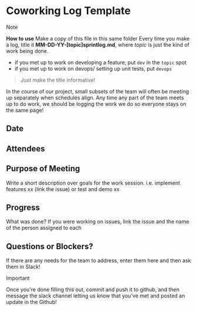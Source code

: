 # Coworking Log Template
> [!NOTE]
> **How to use**
> Make a copy of this file in this same folder
> Every time you make a log, title it **MM-DD-YY-\[topic\]sprintlog.md**, where *topic* is just the kind of work being done.
- if you met up to work on developing a feature, put `dev` in the `topic` spot
- if you met up to work on devops/ setting up unit tests, put `devops`
> Just make the title informative!  

In the course of our project, small subsets of the team will often be meeting up separately when schedules align. Any time any part of the team meets up to do work, we should be logging the work we do so everyone stays on the same page!  
## Date
## Attendees
## Purpose of Meeting
Write a short description over goals for the work session. i.e. implement features xx (link the issue) or test and demo xx
## Progress
What was done? If you were working on issues, link the issue and the name of the person assigned to each  
## Questions or Blockers?
If there are any needs for the team to address, enter them here and then ask them in Slack!  

>[!IMPORTANT]
> Once you're done filling this out, commit and push it to github, and then message the slack channel letting us know that you've met and posted an update in the Github!  